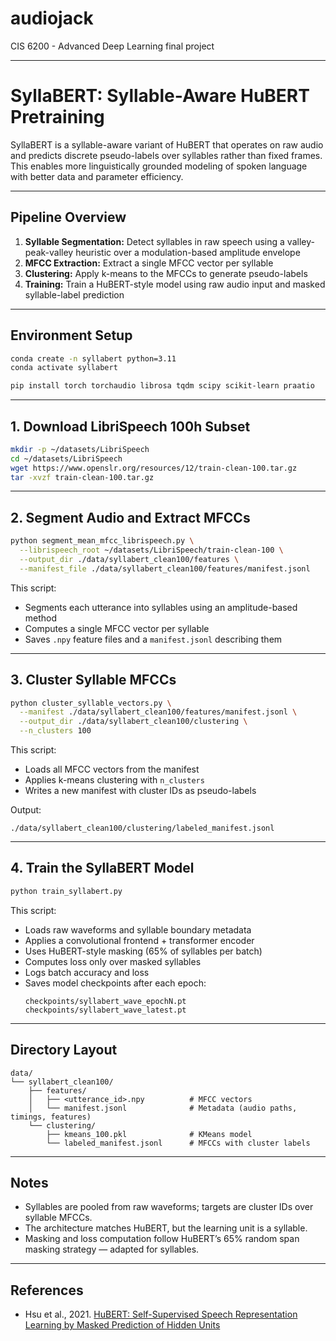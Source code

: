 # audiojack
CIS 6200 - Advanced Deep Learning final project

---
# SyllaBERT: Syllable-Aware HuBERT Pretraining

SyllaBERT is a syllable-aware variant of HuBERT that operates on raw audio and predicts discrete pseudo-labels over syllables rather than fixed frames. This enables more linguistically grounded modeling of spoken language with better data and parameter efficiency.

---

## Pipeline Overview

1. **Syllable Segmentation:** Detect syllables in raw speech using a valley-peak-valley heuristic over a modulation-based amplitude envelope  
2. **MFCC Extraction:** Extract a single MFCC vector per syllable  
3. **Clustering:** Apply k-means to the MFCCs to generate pseudo-labels  
4. **Training:** Train a HuBERT-style model using raw audio input and masked syllable-label prediction

---

## Environment Setup

```bash
conda create -n syllabert python=3.11
conda activate syllabert

pip install torch torchaudio librosa tqdm scipy scikit-learn praatio
```

---

## 1. Download LibriSpeech 100h Subset

```bash
mkdir -p ~/datasets/LibriSpeech
cd ~/datasets/LibriSpeech
wget https://www.openslr.org/resources/12/train-clean-100.tar.gz
tar -xvzf train-clean-100.tar.gz
```

---

## 2. Segment Audio and Extract MFCCs

```bash
python segment_mean_mfcc_librispeech.py \
  --librispeech_root ~/datasets/LibriSpeech/train-clean-100 \
  --output_dir ./data/syllabert_clean100/features \
  --manifest_file ./data/syllabert_clean100/features/manifest.jsonl
```

This script:
- Segments each utterance into syllables using an amplitude-based method
- Computes a single MFCC vector per syllable
- Saves `.npy` feature files and a `manifest.jsonl` describing them

---

## 3. Cluster Syllable MFCCs

```bash
python cluster_syllable_vectors.py \
  --manifest ./data/syllabert_clean100/features/manifest.jsonl \
  --output_dir ./data/syllabert_clean100/clustering \
  --n_clusters 100
```

This script:
- Loads all MFCC vectors from the manifest
- Applies k-means clustering with `n_clusters`
- Writes a new manifest with cluster IDs as pseudo-labels

Output:
```
./data/syllabert_clean100/clustering/labeled_manifest.jsonl
```

---

## 4. Train the SyllaBERT Model

```bash
python train_syllabert.py
```

This script:
- Loads raw waveforms and syllable boundary metadata
- Applies a convolutional frontend + transformer encoder
- Uses HuBERT-style masking (65% of syllables per batch)
- Computes loss only over masked syllables
- Logs batch accuracy and loss
- Saves model checkpoints after each epoch:
  ```
  checkpoints/syllabert_wave_epochN.pt
  checkpoints/syllabert_wave_latest.pt
  ```

---

## Directory Layout

```
data/
└── syllabert_clean100/
    ├── features/
    │   ├── <utterance_id>.npy          # MFCC vectors
    │   └── manifest.jsonl              # Metadata (audio paths, timings, features)
    └── clustering/
        ├── kmeans_100.pkl              # KMeans model
        └── labeled_manifest.jsonl      # MFCCs with cluster labels
```

---

## Notes

- Syllables are pooled from raw waveforms; targets are cluster IDs over syllable MFCCs.
- The architecture matches HuBERT, but the learning unit is a syllable.
- Masking and loss computation follow HuBERT’s 65% random span masking strategy — adapted for syllables.

---

## References

- Hsu et al., 2021. [HuBERT: Self-Supervised Speech Representation Learning by Masked Prediction of Hidden Units](https://arxiv.org/abs/2106.07447)
